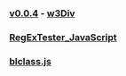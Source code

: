 ### [v0.0.4](https://github.com/littleflute/JavaScript/edit/master/README.md) - [w3Div](https://www.w3schools.com/html/tryit.asp?filename=tryhtml_default)
### [RegExTester_JavaScript](RegExTester_JavaScript)
### [blclass.js](blclass.js)

